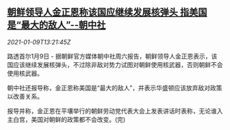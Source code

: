 <!--1610198594000-->
[朝鲜领导人金正恩称该国应继续发展核弹头 指美国是“最大的敌人”--朝中社](https://cn.reuters.com/article/north-korea-kim-nuclear-head-0109-idCNKBS29E0HP)
------

<div><i>2021-01-09T13:21:45Z</i></div><p>路透首尔1月9日 - 据朝鲜官方媒体朝中社周六报告，朝鲜领导人金正恩表示，该国应该继续发展核弹头，不过除非敌对势力试图对朝鲜使用核武器，否则朝鲜不会使用核武器。</p><p>朝中社还报导称，金正恩称美国是“最大的敌人”，并表示华盛顿应该放弃敌对政策以改善关系。</p><p>报导并称，金正恩在平壤举行的朝鲜劳动党代表大会上发表讲话时表称，无论谁入主白宫，美国对朝鲜的政策都不会改变。(完)</p>
